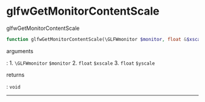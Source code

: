 # glfwGetMonitorContentScale
glfwGetMonitorContentScale

```php
function glfwGetMonitorContentScale(\GLFWmonitor $monitor, float &$xscale, float &$yscale) : void
```

arguments

:    1. `\GLFWmonitor` `$monitor` 
    2. `float` `$xscale` 
    3. `float` `$yscale` 

returns

:    `void` 

---
     